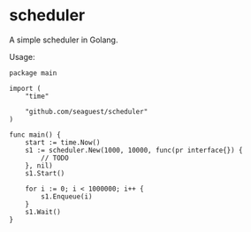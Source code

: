 # scheduler
A simple scheduler in Golang.


Usage:


``` 
package main

import (
	"time"

	"github.com/seaguest/scheduler"
)

func main() {
	start := time.Now()
	s1 := scheduler.New(1000, 10000, func(pr interface{}) {
		// TODO
	}, nil)
	s1.Start()

	for i := 0; i < 1000000; i++ {
		s1.Enqueue(i)
	}
	s1.Wait()
}

```
